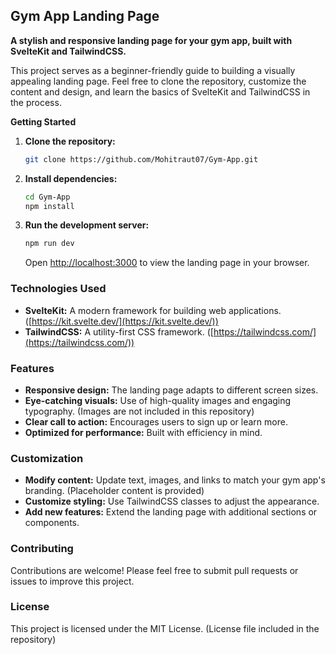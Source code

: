 
## Gym App Landing Page

**A stylish and responsive landing page for your gym app, built with SvelteKit and TailwindCSS.**

This project serves as a beginner-friendly guide to building a visually appealing landing page. Feel free to clone the repository, customize the content and design, and learn the basics of SvelteKit and TailwindCSS in the process.

<!-- **View the Demo:**

* **Live Website:** https://[your-domain-name].com/ (Replace with your actual website address if deployed) -->

**Getting Started**

1. **Clone the repository:**
   ```bash
   git clone https://github.com/Mohitraut07/Gym-App.git
   ```
2. **Install dependencies:**
   ```bash
   cd Gym-App
   npm install
   ```
3. **Run the development server:**
   ```bash
   npm run dev
   ```
   Open [http://localhost:3000](http://localhost:3000) to view the landing page in your browser.

### Technologies Used
* **SvelteKit:** A modern framework for building web applications. ([https://kit.svelte.dev/](https://kit.svelte.dev/))
* **TailwindCSS:** A utility-first CSS framework. ([https://tailwindcss.com/](https://tailwindcss.com/))

### Features
* **Responsive design:** The landing page adapts to different screen sizes.
* **Eye-catching visuals:** Use of high-quality images and engaging typography. (Images are not included in this repository)
* **Clear call to action:** Encourages users to sign up or learn more.
* **Optimized for performance:** Built with efficiency in mind.

### Customization
* **Modify content:** Update text, images, and links to match your gym app's branding. (Placeholder content is provided)
* **Customize styling:** Use TailwindCSS classes to adjust the appearance.
* **Add new features:** Extend the landing page with additional sections or components.

### Contributing
Contributions are welcome! Please feel free to submit pull requests or issues to improve this project.

### License
This project is licensed under the MIT License. (License file included in the repository)
